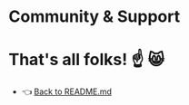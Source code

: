 # Community & Support



# That's all folks! :point_up: :smile_cat:

- :point_left: [Back to README.md](../README.md)

